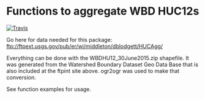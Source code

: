 Functions to aggregate WBD HUC12s
=================================
[![Travis](https://travis-ci.org/dblodgett-usgs/HUCAgg.svg?branch=master)](https://travis-ci.org/dblodgett-usgs/HUCAgg)


Go here for data needed for this package: ftp://ftpext.usgs.gov/pub/er/wi/middleton/dblodgett/HUCAgg/

Everything can be done with the WBDHU12_30June2015.zip shapefile. It was generated from the Watershed Boundary Dataset Geo Data Base that is also included at the ftpint site above. ogr2ogr was used to make that conversion.

See function examples for usage.

